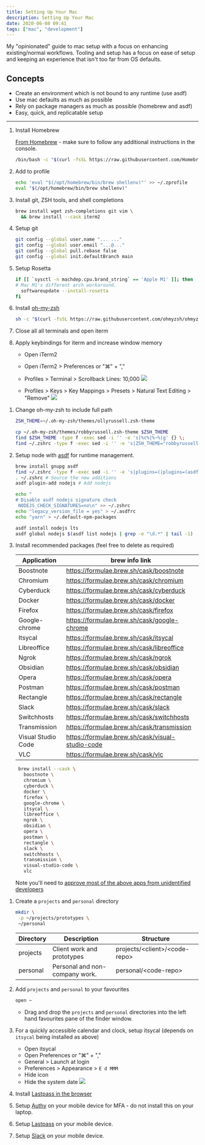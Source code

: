 ```yaml
---
title: Setting Up Your Mac
description: Setting Up Your Mac
date: 2020-06-08 09:41
tags: ["mac", "development"]
---
```


My "opinionated" guide to mac setup with a focus on enhancing existing/normal workflows. Tooling and setup has a focus on ease of setup and keeping an experience that isn't too far from OS defaults.

## Concepts

- Create an environment which is not bound to any runtime (use asdf)
- Use mac defaults as much as possible
- Rely on package managers as much as possible (homebrew and asdf)
- Easy, quick, and replicatable setup

---

1. Install Homebrew

   [From Homebrew](https://brew.sh/) - make sure to follow any additional instructions in the console.

   ```bash
   /bin/bash -c "$(curl -fsSL https://raw.githubusercontent.com/Homebrew/install/HEAD/install.sh)"
   ```

1. Add to profile

   ```bash
   echo 'eval "$(/opt/homebrew/bin/brew shellenv)"' >> ~/.zprofile
   eval "$(/opt/homebrew/bin/brew shellenv)"
   ```

1. Install git, ZSH tools, and shell completions

   ```bash
   brew install wget zsh-completions git vim \
     && brew install --cask iterm2
   ```

1. Setup git

   ```bash
   git config --global user.name "... ..."
   git config --global user.email "...@..."
   git config --global pull.rebase false
   git config --global init.defaultBranch main
   ```

1. Setup Rosetta

   ```bash
   if [[ `sysctl -n machdep.cpu.brand_string` == 'Apple M1' ]]; then
   # Mac M1's different arch workaround.
     softwareupdate --install-rosetta
   fi
   ```

1. Install [oh-my-zsh](https://github.com/ohmyzsh/ohmyzsh)

   ```bash
   sh -c "$(curl -fsSL https://raw.githubusercontent.com/ohmyzsh/ohmyzsh/master/tools/install.sh)"
   ```

1. Close all all terminals and open iterm

1. Apply keybindings for iterm and increase window memory

   - Open iTerm2
   - Open iTerm2 > Preferences or "⌘" + ","
   - Profiles > Terminal > Scrollback Lines: 10,000
     ![](/images/screenshot_2022_02_21_at_11_13_49.png)

   - Profiles > Keys > Key Mappings > Presets > Natural Text Editing > "Remove"
     ![](/images/screenshot_2022_02_21_at_11_14_04.png)

1) Change oh-my-zsh to include full path

   ```bash
   ZSH_THEME=~/.oh-my-zsh/themes/ollyrussell.zsh-theme

   cp ~/.oh-my-zsh/themes/robbyrussell.zsh-theme $ZSH_THEME
   find $ZSH_THEME -type f -exec sed -i '' -e 's|%c%|%~%|g' {} \;
   find ~/.zshrc -type f -exec sed -i '' -e 's|ZSH_THEME="robbyrussell"|ZSH_THEME="ollyrussell"|g' {} \;
   ```

1) Setup node with [asdf](https://asdf-vm.com/#/core-manage-asdf) for runtime management.

   ```bash
   brew install gnupg asdf
   find ~/.zshrc -type f -exec sed -i '' -e 's|plugins=(|plugins=(asdf |g' {} \; # Add asdf-vm shell completions
   . ~/.zshrc # Source the new additions
   asdf plugin-add nodejs # Add nodejs

   echo "
   # Disable asdf nodejs signature check
    NODEJS_CHECK_SIGNATURES=no\n" >> ~/.zshrc
   echo "legacy_version_file = yes" > ~/.asdfrc
   echo "yarn" > ~/.default-npm-packages

   asdf install nodejs lts
   asdf global nodejs $(asdf list nodejs | grep -e "\d.*" | tail -1)
   ```

1) Install recommended packages (feel free to delete as required)

   | Application        | brew info link                                   |
   | ------------------ | ------------------------------------------------ |
   | Boostnote          | https://formulae.brew.sh/cask/boostnote          |
   | Chromium           | https://formulae.brew.sh/cask/chromium           |
   | Cyberduck          | https://formulae.brew.sh/cask/cyberduck          |
   | Docker             | https://formulae.brew.sh/cask/docker             |
   | Firefox            | https://formulae.brew.sh/cask/firefox            |
   | Google-chrome      | https://formulae.brew.sh/cask/google-chrome      |
   | Itsycal            | https://formulae.brew.sh/cask/itsycal            |
   | Libreoffice        | https://formulae.brew.sh/cask/libreoffice        |
   | Ngrok              | https://formulae.brew.sh/cask/ngrok              |
   | Obsidian           | https://formulae.brew.sh/cask/obsidian           |
   | Opera              | https://formulae.brew.sh/cask/opera              |
   | Postman            | https://formulae.brew.sh/cask/postman            |
   | Rectangle          | https://formulae.brew.sh/cask/rectangle          |
   | Slack              | https://formulae.brew.sh/cask/slack              |
   | Switchhosts        | https://formulae.brew.sh/cask/switchhosts        |
   | Transmission       | https://formulae.brew.sh/cask/transmission       |
   | Visual Studio Code | https://formulae.brew.sh/cask/visual-studio-code |
   | VLC                | https://formulae.brew.sh/cask/vlc                |

   ```bash
    brew install --cask \
      boostnote \
      chromium \
      cyberduck \
      docker \
      firefox \
      google-chrome \
      itsycal \
      libreoffice \
      ngrok \
      obsidian \
      opera \
      postman \
      rectangle \
      slack \
      switchhosts \
      transmission \
      visual-studio-code \
      vlc
   ```

   Note you'll need to [approve most of the above apps from unidentified developers](https://support.apple.com/en-gb/guide/mac-help/mh40616/mac)

1. Create a `projects` and `personal` directory

   ```bash
   mkdir \
    -p ~/projects/prototypes \
    ~/personal
   ```

   | Directory | Description                    | Structure                                 |
   | --------- | ------------------------------ | ----------------------------------------- |
   | projects  | Client work and prototypes     | projects/&lt;client&gt;/&lt;code-repo&gt; |
   | personal  | Personal and non-company work. | personal/&lt;code-repo&gt;                |

1. Add `projects` and `personal` to your favourites

   ```bash
   open ~
   ```

   - Drag and drop the `projects` and `personal` directories into the left hand favourites pane of the finder window.

1. For a quickly accessible calendar and clock, setup itsycal (depends on `itsycal` being installed as above)

   - Open itsycal
   - Open Preferences or "⌘" + ","
   - General > Launch at login
   - Preferences > Appearance > `E d MMM`
   - Hide icon
   - Hide the system date
     ![](/images/screenshot_2022_02_21_at_11_39_25.png)

1. Install [Lastpass in the browser](https://lastpass.com/misc_download2.php)

1. Setup [Authy](https://apps.apple.com/us/app/authy/id494168017) on your mobile device for MFA - do not install this on your laptop.

1. Setup [Lastpass](https://apps.apple.com/gb/app/lastpass-password-manager/id324613447) on your mobile device.

1. Setup [Slack](https://apps.apple.com/gb/app/slack/id618783545) on your mobile device.
